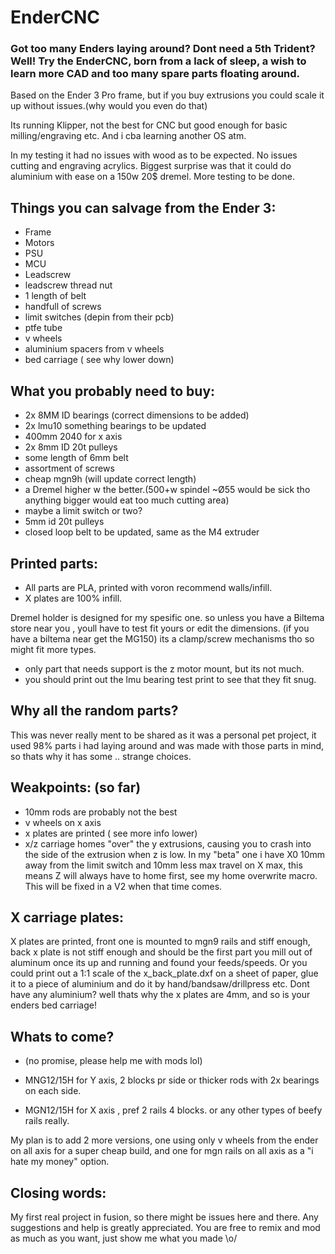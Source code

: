 # EnderCNC

### Got too many Enders laying around? Dont need a 5th Trident? Well! Try the EnderCNC, born from a lack of sleep, a wish to learn more CAD and too many spare parts floating around.

Based on the Ender 3 Pro frame, but if you buy extrusions you could scale it up without issues.(why would you even do that) 

Its running Klipper, not the best for CNC but good enough for basic milling/engraving etc. And i cba learning another OS atm.

In my testing it had no issues with wood as to be expected. No issues cutting and engraving acrylics. Biggest surprise was that it could do aluminium with ease on a 150w 20$ dremel. More testing to be done.

## Things you can salvage from the Ender 3:

* Frame
* Motors
* PSU
* MCU
* Leadscrew
* leadscrew thread nut
* 1 length of belt
* handfull of screws
* limit switches (depin from their pcb)
* ptfe tube
* v wheels
* aluminium spacers from v wheels
* bed carriage ( see why lower down)


## What you probably need to buy:

* 2x 8MM ID bearings (correct dimensions to be added)
* 2x lmu10 something bearings to be updated
* 400mm 2040 for x axis
* 2x 8mm ID 20t pulleys
* some length of 6mm belt
* assortment of screws
* cheap mgn9h (will update correct length)
* a Dremel higher w the better.(500+w spindel ~Ø55 would be sick tho anything bigger would eat too much cutting area)
* maybe a limit switch or two?
* 5mm id 20t pulleys
* closed loop belt to be updated, same as the M4 extruder 

## Printed parts:

* All parts are PLA, printed with voron recommend walls/infill. 
* X plates are 100% infill.

Dremel holder is designed for my spesific one. so unless you have a Biltema store near you , youll have to test fit yours or edit the dimensions. (if you have a biltema near get the MG150) its a clamp/screw mechanisms tho so might fit more types.

* only part that needs support is the z motor mount, but its not much.
* you should print out the lmu bearing test print to see that they fit snug. 



## Why all the random parts? 

This was never really ment to be shared as it was a personal pet project, it used 98% parts i had laying around and was made with those parts in mind, so thats why it has some
.. strange choices. 

## Weakpoints: (so far)

* 10mm rods are probably not the best
* v wheels on x axis
* x plates are printed ( see more info lower)
* x/z carriage homes "over" the y extrusions, causing you to crash into the side of the extrusion when z is low. In my "beta" one i have X0 10mm away from the limit switch and 10mm less max travel on X max, this means Z will always have to home first, see my home overwrite macro. This will be fixed in a V2 when that time comes.

## X carriage plates: 

X plates are printed, front one is mounted to mgn9 rails and stiff enough, back x plate is not stiff enough and should be the first part you mill out of aluminum once its up and running and found your feeds/speeds. Or you could print out a 1:1 scale of the x_back_plate.dxf on a sheet of paper, glue it to a piece of aluminium and do it by hand/bandsaw/drillpress etc.
Dont have any aluminium? well thats why the x plates are 4mm, and so is your enders bed carriage! 


## Whats to come?
* (no promise, please help me with mods lol) 

* MNG12/15H for Y axis, 2 blocks pr side or thicker rods with 2x bearings on each side.
* MGN12/15H for X axis , pref 2 rails 4 blocks.
or any other types of beefy rails really.

My plan is to add 2 more versions, one using only v wheels from the ender on all axis for a super cheap build, and one for mgn rails on all axis as a "i hate my money" option. 


## Closing words:
My first real project in fusion, so there might be issues here and there. Any suggestions and help is greatly appreciated. You are free to remix and mod as much as you want, just show me what you made \o/
